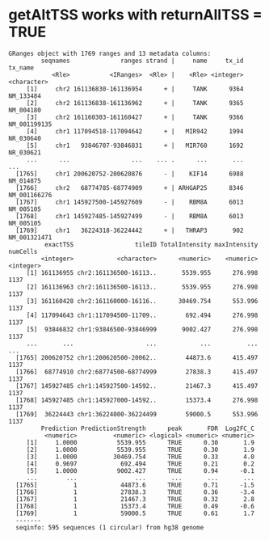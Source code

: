 # getAltTSS works with returnAllTSS = TRUE

    GRanges object with 1769 ranges and 13 metadata columns:
             seqnames              ranges strand |     name     tx_id      tx_name
                <Rle>           <IRanges>  <Rle> |    <Rle> <integer>  <character>
         [1]     chr2 161136830-161136954      + |     TANK      9364    NM_133484
         [2]     chr2 161136838-161136962      + |     TANK      9365    NM_004180
         [3]     chr2 161160303-161160427      + |     TANK      9366 NM_001199135
         [4]     chr1 117094518-117094642      + |   MIR942      1994    NR_030640
         [5]     chr1   93846707-93846831      + |   MIR760      1692    NR_030621
         ...      ...                 ...    ... .      ...       ...          ...
      [1765]     chr1 200620752-200620876      - |    KIF14      6988    NM_014875
      [1766]     chr2   68774785-68774909      + | ARHGAP25      8346 NM_001166276
      [1767]     chr1 145927500-145927609      - |    RBM8A      6013    NM_005105
      [1768]     chr1 145927485-145927499      - |    RBM8A      6013    NM_005105
      [1769]     chr1   36224318-36224442      + |   THRAP3       902 NM_001321471
              exactTSS                 tileID TotalIntensity maxIntensity  numCells
             <integer>            <character>      <numeric>    <numeric> <integer>
         [1] 161136955 chr2:161136500-16113..       5539.955      276.998      1137
         [2] 161136963 chr2:161136500-16113..       5539.955      276.998      1137
         [3] 161160428 chr2:161160000-16116..      30469.754      553.996      1137
         [4] 117094643 chr1:117094500-11709..        692.494      276.998      1137
         [5]  93846832 chr1:93846500-93846999       9002.427      276.998      1137
         ...       ...                    ...            ...          ...       ...
      [1765] 200620752 chr1:200620500-20062..        44873.6      415.497      1137
      [1766]  68774910 chr2:68774500-68774999        27838.3      415.497      1137
      [1767] 145927485 chr1:145927500-14592..        21467.3      415.497      1137
      [1768] 145927485 chr1:145927000-14592..        15373.4      276.998      1137
      [1769]  36224443 chr1:36224000-36224499        59000.5      553.996      1137
             Prediction PredictionStrength      peak       FDR  Log2FC_C
              <numeric>          <numeric> <logical> <numeric> <numeric>
         [1]     1.0000           5539.955      TRUE      0.30       1.9
         [2]     1.0000           5539.955      TRUE      0.30       1.9
         [3]     1.0000          30469.754      TRUE      0.33       4.0
         [4]     0.9697            692.494      TRUE      0.21       0.2
         [5]     1.0000           9002.427      TRUE      0.94      -0.1
         ...        ...                ...       ...       ...       ...
      [1765]          1            44873.6      TRUE      0.71      -1.5
      [1766]          1            27838.3      TRUE      0.36      -3.4
      [1767]          1            21467.3      TRUE      0.32       2.8
      [1768]          1            15373.4      TRUE      0.49      -0.6
      [1769]          1            59000.5      TRUE      0.61       1.7
      -------
      seqinfo: 595 sequences (1 circular) from hg38 genome

